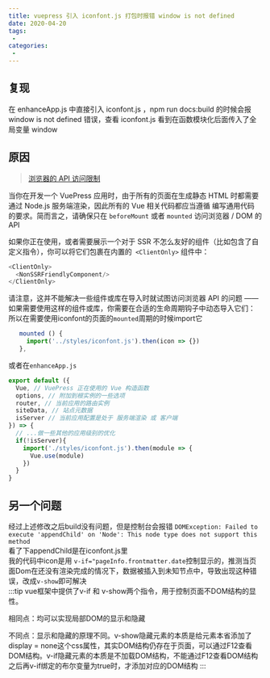 ```yaml
---
title: vuepress 引入 iconfont.js 打包时报错 window is not defined
date: 2020-04-20
tags:
 - 
categories:
 - 
---
```


## 复现
在 enhanceApp.js 中直接引入 iconfont.js ，npm run docs:build 的时候会报 window is not defined 错误，查看 iconfont.js 看到在函数模块化后面传入了全局变量 window

## 原因
>[浏览器的 API 访问限制](https://v1.vuepress.vuejs.org/zh/guide/using-vue.html#浏览器的-api-访问限制)

当你在开发一个 VuePress 应用时，由于所有的页面在生成静态 HTML 时都需要通过 Node.js 服务端渲染，因此所有的 Vue 相关代码都应当遵循 编写通用代码 的要求。简而言之，请确保只在 `beforeMount` 或者 `mounted` 访问浏览器 / DOM 的 API  

如果你正在使用，或者需要展示一个对于 SSR 不怎么友好的组件（比如包含了自定义指令），你可以将它们包裹在内置的` <ClientOnly>` 组件中：
```js
<ClientOnly>
  <NonSSRFriendlyComponent/>
</ClientOnly>
```
请注意，这并不能解决一些组件或库在导入时就试图访问浏览器 API 的问题 —— 如果需要使用这样的组件或库，你需要在合适的生命周期钩子中动态导入它们：  
所以在需要使用iconfont的页面的`mounted`周期的时候import它
```js
   mounted () {
     import('../styles/iconfont.js').then(icon => {})
   },
```
或者在`enhanceApp.js`
```js
export default ({
  Vue, // VuePress 正在使用的 Vue 构造函数
  options, // 附加到根实例的一些选项
  router, // 当前应用的路由实例
  siteData, // 站点元数据
  isServer // 当前应用配置是处于 服务端渲染 或 客户端
}) => {
  // ...做一些其他的应用级别的优化
  if(!isServer){
    import('./styles/iconfont.js').then(module => {
      Vue.use(module)
    })    
  }
}
```
## 另一个问题
经过上述修改之后build没有问题，但是控制台会报错
`DOMException: Failed to execute 'appendChild' on 'Node': This node type does not support this method`  
看了下appendChild是在iconfont.js里  
我的代码中icon是用      `v-if="pageInfo.frontmatter.date`控制显示的，推测当页面Dom在还没有渲染完成的情况下，数据被插入到未知节点中，导致出现这种错误，改成`v-show`即可解决  
:::tip
vue框架中提供了v-if 和 v-show两个指令，用于控制页面不DOM结构的显性。  

相同点：均可以实现局部DOM的显示和隐藏  

不同点：显示和隐藏的原理不同。v-show隐藏元素的本质是给元素本省添加了display = none这个css属性，其实DOM结构仍存在于页面，可以通过F12查看DOM结构。v-if隐藏元素的本质是不加载DOM结构，不能通过F12查看DOM结构之后再v-if绑定的布尔变量为true时，才添加对应的DOM结构
:::
